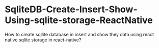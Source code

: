 # SqliteDB-Create-Insert-Show-Using-sqlite-storage-ReactNative
How to create sqllite database in insert and show they data using react native sqlite storage in react-native?

